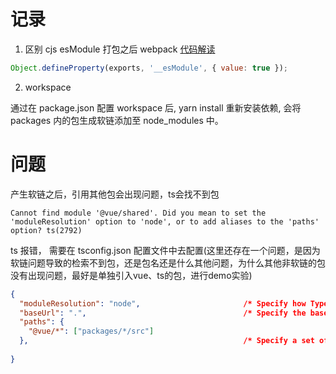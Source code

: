 # 记录

1. 区别 cjs esModule 打包之后 webpack [代码解读](https://www.cnblogs.com/websiteblogs/p/14409719.html)

```javascript
Object.defineProperty(exports, '__esModule', { value: true });
```

2. workspace

通过在 package.json 配置 workspace 后, yarn install 重新安装依赖, 会将 packages 内的包生成软链添加至 node_modules 中。

# 问题

产生软链之后，引用其他包会出现问题，ts会找不到包
```
Cannot find module '@vue/shared'. Did you mean to set the 'moduleResolution' option to 'node', or to add aliases to the 'paths' option? ts(2792)
```

ts 报错， 需要在 tsconfig.json 配置文件中去配置(这里还存在一个问题，是因为软链问题导致的检索不到包，还是包名还是什么其他问题，为什么其他非软链的包没有出现问题，最好是单独引入vue、ts的包，进行demo实验)

```json
{
  "moduleResolution": "node",                       /* Specify how TypeScript looks up a file from a given module specifier. */
  "baseUrl": ".",                                   /* Specify the base directory to resolve non-relative module names. */
  "paths": {
    "@vue/*": ["packages/*/src"]
  },                                                /* Specify a set of entries that re-map imports to additional lookup locations. */
    
}
```